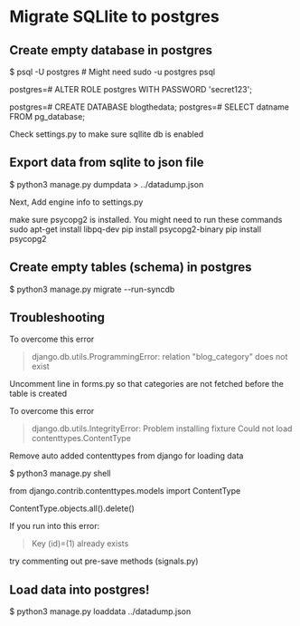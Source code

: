 # Migrate SQLlite to postgres

## Create empty database in postgres
$ psql -U postgres # Might need sudo -u postgres psql

postgres=# ALTER ROLE postgres WITH PASSWORD 'secret123';

postgres=# CREATE DATABASE blogthedata;
postgres=# SELECT datname FROM pg_database;

Check settings.py to make sure sqllite db is enabled
## Export data from sqlite to json file
$ python3 manage.py dumpdata > ../datadump.json

Next, Add engine info to settings.py

make sure psycopg2 is installed. You might need to run these commands
sudo apt-get install libpq-dev
pip install psycopg2-binary
pip install psycopg2

## Create empty tables (schema) in postgres
$ python3 manage.py migrate --run-syncdb 

## Troubleshooting

To overcome this error
> django.db.utils.ProgrammingError: relation "blog_category" does not exist

Uncomment line in forms.py so that categories are not fetched before the table is created

To overcome this error
> django.db.utils.IntegrityError: Problem installing fixture Could not load contenttypes.ContentType

Remove auto added contenttypes from django for loading data

$ python3 manage.py shell

from django.contrib.contenttypes.models import ContentType

ContentType.objects.all().delete()

If you run into this error:
> Key (id)=(1) already exists

try commenting out pre-save methods (signals.py)

## Load data into postgres!

$ python3 manage.py loaddata ../datadump.json